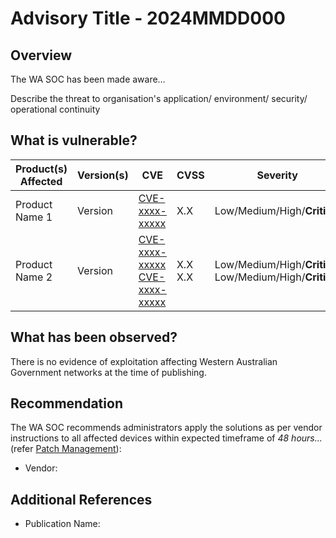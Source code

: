 # Advisory Title - 2024MMDD000

## Overview

The WA SOC has been made aware…

Describe the threat to organisation's application/ environment/ security/ operational continuity

## What is vulnerable?

| Product(s) Affected | Version(s) | CVE                                                                                                                                       | CVSS          | Severity                                                         |
| ------------------- | ---------- | ----------------------------------------------------------------------------------------------------------------------------------------- | ------------- | ---------------------------------------------------------------- |
| Product Name 1      | Version    | [CVE-xxxx-xxxxx](https://nvd.nist.gov/vuln/detail/CVE-xxxx-xxxxx)                                                                         | X.X           | Low/Medium/High/**Critical**                                     |
| Product Name 2      | Version    | [CVE-xxxx-xxxxx](https://nvd.nist.gov/vuln/detail/CVE-xxxx-xxxxx) <br> [CVE-xxxx-xxxxx](https://nvd.nist.gov/vuln/detail/CVE-xxxx-xxxxx) | X.X <br> X.X | Low/Medium/High/**Critical**  <br> Low/Medium/High/**Critical** |

## What has been observed?

There is no evidence of exploitation affecting Western Australian Government networks at the time of publishing.

## Recommendation

The WA SOC recommends administrators apply the solutions as per vendor instructions to all affected devices within expected timeframe of *48 hours...* (refer [Patch Management](../guidelines/patch-management.md)):

- Vendor: <URL>

## Additional References

- Publication Name: <URL>
